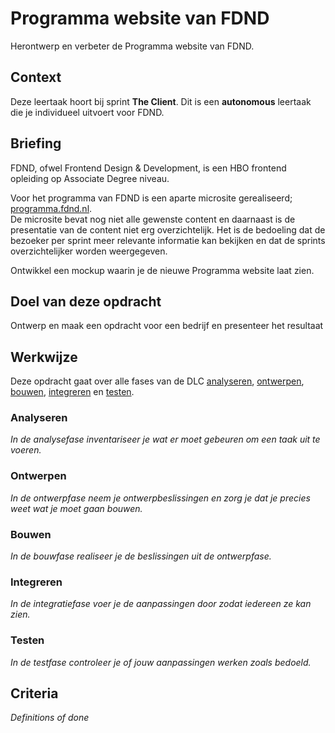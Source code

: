 # Programma website van FDND
Herontwerp en verbeter de Programma website van FDND.

## Context
Deze leertaak hoort bij sprint **The Client**. Dit is een **autonomous** leertaak die je individueel uitvoert voor FDND.

## Briefing
FDND, ofwel Frontend Design & Development, is een HBO frontend opleiding op Associate Degree niveau.

Voor het programma van FDND is een aparte microsite gerealiseerd; [programma.fdnd.nl](https://programma.fdnd.nl/).  
De microsite bevat nog niet alle gewenste content en daarnaast is de presentatie van de content niet erg overzichtelijk. Het is de bedoeling dat de bezoeker per sprint meer relevante informatie kan bekijken en dat de sprints overzichtelijker worden weergegeven.

Ontwikkel een mockup waarin je de nieuwe Programma website laat zien.

## Doel van deze opdracht
Ontwerp en maak een opdracht voor een bedrijf en presenteer het resultaat

## Werkwijze
Deze opdracht gaat over alle fases van de DLC [analyseren](#analyseren), [ontwerpen](#ontwerpen), [bouwen](#bouwen), [integreren](#integreren) en [testen](#testen).

### Analyseren
*In de analysefase inventariseer je wat er moet gebeuren om een taak uit te voeren.*

### Ontwerpen
*In de ontwerpfase neem je ontwerpbeslissingen en zorg je dat je precies weet wat je moet gaan bouwen.*

### Bouwen
*In de bouwfase realiseer je de beslissingen uit de ontwerpfase.*

### Integreren
*In de integratiefase voer je de aanpassingen door zodat iedereen ze kan zien.*

### Testen
*In de testfase controleer je of jouw aanpassingen werken zoals bedoeld.*

## Criteria
*Definitions of done*


